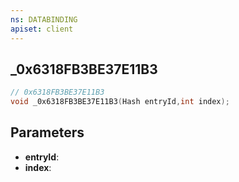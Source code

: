 ```yaml
---
ns: DATABINDING
apiset: client
---
```

## _0x6318FB3BE37E11B3

```c
// 0x6318FB3BE37E11B3
void _0x6318FB3BE37E11B3(Hash entryId,int index);
```


## Parameters
* **entryId**:
* **index**: